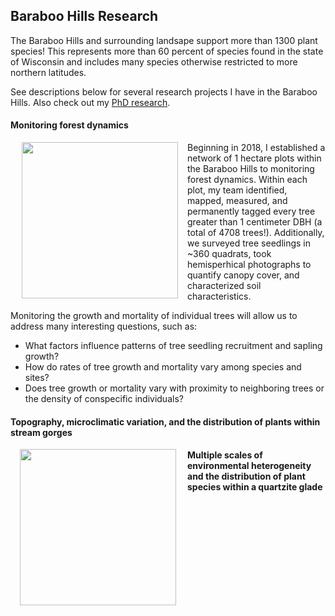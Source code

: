 ## Baraboo Hills Research

The Baraboo Hills and surrounding landsape support more than 1300 plant species! This represents more than 60 percent of species found in the state of Wisconsin and includes many species otherwise restricted to more northern latitudes.

See descriptions below for several research projects I have in the Baraboo Hills. Also check out my [PhD research](/coexistence).

#### Monitoring forest dynamics
<img style="padding: 0 15px; float: left;" src="https://jaredjbeck.github.io/IMG_2156.JPG" width="250" align="right">

Beginning in 2018, I established a network of 1 hectare plots within the Baraboo Hills to monitoring forest dynamics. Within each plot, my team identified, mapped, measured, and permanently tagged every tree greater than 1 centimeter DBH (a total of 4708 trees!). Additionally, we surveyed tree seedlings in ~360 quadrats, took hemisperhical photographs to quantify canopy cover, and characterized soil characteristics.

Monitoring the growth and mortality of individual trees will allow us to address many interesting questions, such as:
* What factors influence patterns of tree seedling recruitment and sapling growth?
* How do rates of tree growth and mortality vary among species and sites?
* Does tree growth or mortality vary with proximity to neighboring trees or the density of conspecific individuals?

#### Topography, microclimatic variation, and the distribution of plants within stream gorges
<img style="padding: 0 15px; float: left;" src="https://jaredjbeck.github.io/images/IMG_1109.JPG" width="250" align="left"> 

#### Multiple scales of environmental heterogeneity and the distribution of plant species within a quartzite glade
